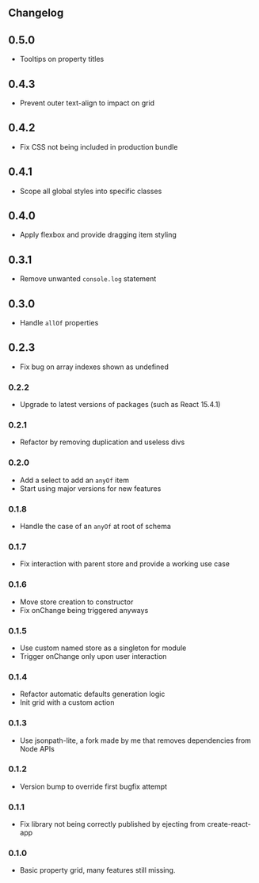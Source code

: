 ## Changelog

## 0.5.0

- Tooltips on property titles

## 0.4.3

- Prevent outer text-align to impact on grid

## 0.4.2

- Fix CSS not being included in production bundle

## 0.4.1

- Scope all global styles into specific classes

## 0.4.0

- Apply flexbox and provide dragging item styling

## 0.3.1

- Remove unwanted `console.log` statement

## 0.3.0

- Handle `allOf` properties

## 0.2.3

- Fix bug on array indexes shown as undefined

### 0.2.2

- Upgrade to latest versions of packages (such as React 15.4.1)

### 0.2.1

- Refactor by removing duplication and useless divs

### 0.2.0

- Add a select to add an `anyOf` item
- Start using major versions for new features

### 0.1.8

- Handle the case of an `anyOf` at root of schema

### 0.1.7

- Fix interaction with parent store and provide a working use case

### 0.1.6

- Move store creation to constructor
- Fix onChange being triggered anyways

### 0.1.5

- Use custom named store as a singleton for module
- Trigger onChange only upon user interaction

### 0.1.4

- Refactor automatic defaults generation logic
- Init grid with a custom action

### 0.1.3

- Use jsonpath-lite, a fork made by me that removes dependencies from Node APIs

### 0.1.2

- Version bump to override first bugfix attempt

### 0.1.1

- Fix library not being correctly published by ejecting from create-react-app

### 0.1.0

- Basic property grid, many features still missing.
